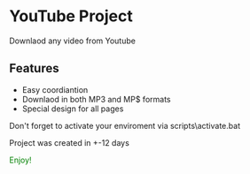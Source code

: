 # YouTube Project

Downlaod any video from Youtube<br>
<h2>Features</h2>

<ul>
  <li>Easy coordiantion</li>
  <li>Downlaod in both MP3 and MP$ formats</li>
  <li>Special design for all pages</li>
</ul>

Don't forget to activate your enviroment via scripts\activate.bat

Project was created in +-12 days<br> 
<p style="color: green;">Enjoy!</p>

